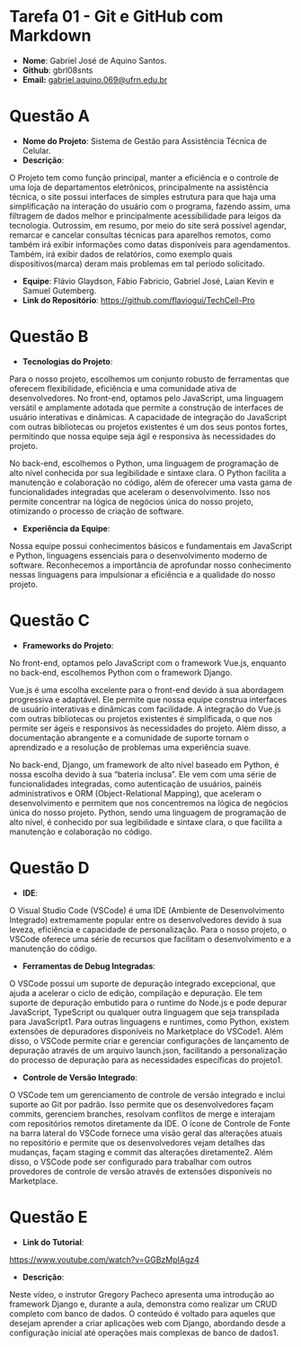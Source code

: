 # __Tarefa 01 - Git e GitHub com Markdown__

* __Nome__: Gabriel José de Aquino Santos.
* __Github__: gbrl08snts
* __Email:__ gabriel.aquino.069@ufrn.edu.br

# __Questão A__

* __Nome do Projeto__: Sistema de Gestão para Assistência Técnica de Celular.
* __Descrição__: 

O Projeto tem como função principal, manter a eficiência e o controle de uma loja de departamentos eletrônicos, principalmente na assistência técnica, o site possui interfaces de simples estrutura para que haja uma simplificação na interação do usuário com o programa, fazendo assim, uma filtragem de dados melhor e principalmente acessibilidade para leigos da tecnologia. Outrossim, em resumo, por meio do site será possível agendar, remarcar e cancelar consultas técnicas para aparelhos remotos, como também irá exibir informações como datas disponíveis para agendamentos. Também, irá exibir dados de relatórios, como exemplo quais dispositivos(marca) deram mais problemas em tal período solicitado.

* __Equipe__: Flávio Glaydson, Fábio Fabricio, Gabriel José, Laian Kevin e Samuel Gutemberg.
* __Link do Repositório__: https://github.com/flaviogui/TechCell-Pro

# __Questão B__

* __Tecnologias do Projeto__: 

Para o nosso projeto, escolhemos um conjunto robusto de ferramentas que oferecem flexibilidade, eficiência e uma comunidade ativa de desenvolvedores. No front-end, optamos pelo JavaScript, uma linguagem versátil e amplamente adotada que permite a construção de interfaces de usuário interativas e dinâmicas. A capacidade de integração do JavaScript com outras bibliotecas ou projetos existentes é um dos seus pontos fortes, permitindo que nossa equipe seja ágil e responsiva às necessidades do projeto.

No back-end, escolhemos o Python, uma linguagem de programação de alto nível conhecida por sua legibilidade e sintaxe clara. O Python facilita a manutenção e colaboração no código, além de oferecer uma vasta gama de funcionalidades integradas que aceleram o desenvolvimento. Isso nos permite concentrar na lógica de negócios única do nosso projeto, otimizando o processo de criação de software.

* __Experiência da Equipe__: 

Nossa equipe possui conhecimentos básicos e fundamentais em JavaScript e Python, linguagens essenciais para o desenvolvimento moderno de software. Reconhecemos a importância de aprofundar nosso conhecimento nessas linguagens para impulsionar a eficiência e a qualidade do nosso projeto.

# __Questão C__

* __Frameworks do Projeto__:

No front-end, optamos pelo JavaScript com o framework Vue.js, enquanto no back-end, escolhemos Python com o framework Django.

Vue.js é uma escolha excelente para o front-end devido à sua abordagem progressiva e adaptável. Ele permite que nossa equipe construa interfaces de usuário interativas e dinâmicas com facilidade. A integração do Vue.js com outras bibliotecas ou projetos existentes é simplificada, o que nos permite ser ágeis e responsivos às necessidades do projeto. Além disso, a documentação abrangente e a comunidade de suporte tornam o aprendizado e a resolução de problemas uma experiência suave.

No back-end, Django, um framework de alto nível baseado em Python, é nossa escolha devido à sua “bateria inclusa”. Ele vem com uma série de funcionalidades integradas, como autenticação de usuários, painéis administrativos e ORM (Object-Relational Mapping), que aceleram o desenvolvimento e permitem que nos concentremos na lógica de negócios única do nosso projeto. Python, sendo uma linguagem de programação de alto nível, é conhecido por sua legibilidade e sintaxe clara, o que facilita a manutenção e colaboração no código.

# __Questão D__

* __IDE__:

O Visual Studio Code (VSCode) é uma IDE (Ambiente de Desenvolvimento Integrado) extremamente popular entre os desenvolvedores devido à sua leveza, eficiência e capacidade de personalização. Para o nosso projeto, o VSCode oferece uma série de recursos que facilitam o desenvolvimento e a manutenção do código.

* __Ferramentas de Debug Integradas__: 

O VSCode possui um suporte de depuração integrado excepcional, que ajuda a acelerar o ciclo de edição, compilação e depuração. Ele tem suporte de depuração embutido para o runtime do Node.js e pode depurar JavaScript, TypeScript ou qualquer outra linguagem que seja transpilada para JavaScript1. Para outras linguagens e runtimes, como Python, existem extensões de depuradores disponíveis no Marketplace do VSCode1. Além disso, o VSCode permite criar e gerenciar configurações de lançamento de depuração através de um arquivo launch.json, facilitando a personalização do processo de depuração para as necessidades específicas do projeto1.

* __Controle de Versão Integrado__: 

O VSCode tem um gerenciamento de controle de versão integrado e inclui suporte ao Git por padrão. Isso permite que os desenvolvedores façam commits, gerenciem branches, resolvam conflitos de merge e interajam com repositórios remotos diretamente da IDE. O ícone de Controle de Fonte na barra lateral do VSCode fornece uma visão geral das alterações atuais no repositório e permite que os desenvolvedores vejam detalhes das mudanças, façam staging e commit das alterações diretamente2. Além disso, o VSCode pode ser configurado para trabalhar com outros provedores de controle de versão através de extensões disponíveis no Marketplace.

# __Questão E__

* __Link do Tutorial__:

https://www.youtube.com/watch?v=GGBzMpIAgz4

* __Descrição__:

Neste vídeo, o instrutor Gregory Pacheco apresenta uma introdução ao framework Django e, durante a aula, demonstra como realizar um CRUD completo com banco de dados. O conteúdo é voltado para aqueles que desejam aprender a criar aplicações web com Django, abordando desde a configuração inicial até operações mais complexas de banco de dados1.
